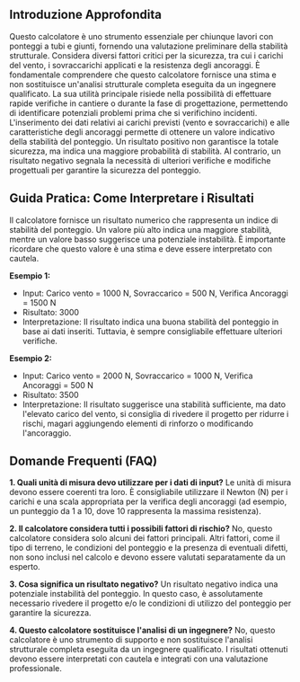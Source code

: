 ## Introduzione Approfondita
Questo calcolatore è uno strumento essenziale per chiunque lavori con ponteggi a tubi e giunti, fornendo una valutazione preliminare della stabilità strutturale.  Considera diversi fattori critici per la sicurezza, tra cui i carichi del vento, i sovraccarichi applicati e la resistenza degli ancoraggi.  È fondamentale comprendere che questo calcolatore fornisce una stima e non sostituisce un'analisi strutturale completa eseguita da un ingegnere qualificato.  La sua utilità principale risiede nella possibilità di effettuare rapide verifiche in cantiere o durante la fase di progettazione, permettendo di identificare potenziali problemi prima che si verifichino incidenti.  L'inserimento dei dati relativi ai carichi previsti (vento e sovraccarichi) e alle caratteristiche degli ancoraggi permette di ottenere un valore indicativo della stabilità del ponteggio.  Un risultato positivo non garantisce la totale sicurezza, ma indica una maggiore probabilità di stabilità.  Al contrario, un risultato negativo segnala la necessità di ulteriori verifiche e modifiche progettuali per garantire la sicurezza del ponteggio.

## Guida Pratica: Come Interpretare i Risultati
Il calcolatore fornisce un risultato numerico che rappresenta un indice di stabilità del ponteggio.  Un valore più alto indica una maggiore stabilità, mentre un valore basso suggerisce una potenziale instabilità.  È importante ricordare che questo valore è una stima e deve essere interpretato con cautela.

**Esempio 1:**
- Input: Carico vento = 1000 N, Sovraccarico = 500 N, Verifica Ancoraggi = 1500 N
- Risultato: 3000
- Interpretazione: Il risultato indica una buona stabilità del ponteggio in base ai dati inseriti. Tuttavia, è sempre consigliabile effettuare ulteriori verifiche.

**Esempio 2:**
- Input: Carico vento = 2000 N, Sovraccarico = 1000 N, Verifica Ancoraggi = 500 N
- Risultato: 3500
- Interpretazione: Il risultato suggerisce una stabilità sufficiente, ma dato l'elevato carico del vento, si consiglia di rivedere il progetto per ridurre i rischi, magari aggiungendo elementi di rinforzo o modificando l'ancoraggio.

## Domande Frequenti (FAQ)

**1. Quali unità di misura devo utilizzare per i dati di input?**
Le unità di misura devono essere coerenti tra loro.  È consigliabile utilizzare il Newton (N) per i carichi e una scala appropriata per la verifica degli ancoraggi (ad esempio, un punteggio da 1 a 10, dove 10 rappresenta la massima resistenza).

**2. Il calcolatore considera tutti i possibili fattori di rischio?**
No, questo calcolatore considera solo alcuni dei fattori principali.  Altri fattori, come il tipo di terreno, le condizioni del ponteggio e la presenza di eventuali difetti, non sono inclusi nel calcolo e devono essere valutati separatamente da un esperto.

**3. Cosa significa un risultato negativo?**
Un risultato negativo indica una potenziale instabilità del ponteggio.  In questo caso, è assolutamente necessario rivedere il progetto e/o le condizioni di utilizzo del ponteggio per garantire la sicurezza.

**4. Questo calcolatore sostituisce l'analisi di un ingegnere?**
No, questo calcolatore è uno strumento di supporto e non sostituisce l'analisi strutturale completa eseguita da un ingegnere qualificato.  I risultati ottenuti devono essere interpretati con cautela e integrati con una valutazione professionale.